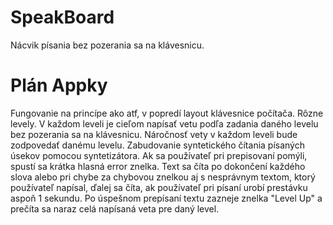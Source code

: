 # SpeakBoard
Nácvik písania bez pozerania sa na klávesnicu.
# Plán Appky
Fungovanie na princípe ako atf, v popredí layout klávesnice počítača. Rôzne levely. V každom leveli je cieľom napísať vetu podľa zadania daného levelu bez pozerania sa na klávesnicu. Náročnosť vety v každom leveli bude zodpovedať danému levelu. Zabudovanie syntetického čítania písaných úsekov pomocou syntetizátora. Ak sa používateľ pri prepisovaní pomýli, spustí sa krátka hlasná error znelka. Text sa číta po dokončení každého slova alebo pri chybe za chybovou znelkou aj s nesprávnym textom, ktorý používateľ napísal, ďalej sa číta, ak používateľ pri písaní urobí prestávku aspoň 1 sekundu. Po úspešnom prepísaní textu zazneje znelka "Level Up" a prečíta sa naraz celá napísaná veta pre daný level.
